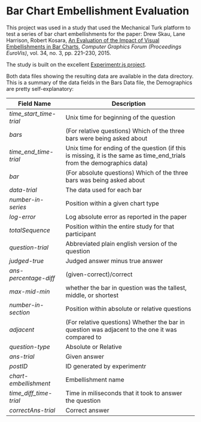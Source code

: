 Bar Chart Embellishment Evaluation
========

This project was used in a study that used the Mechanical Turk platform to test a series of bar chart embellishments for the paper: Drew Skau, Lane Harrison, Robert Kosara, [An Evaluation of the Impact of Visual Embellishments in Bar Charts](http://kosara.net/publications/Skau-EuroVis-2015.html), _Computer Graphics Forum (Proceedings EuroVis)_, vol. 34, no. 3, pp. 221–230, 2015.

The study is built on the excellent [Experimentr.js project](https://github.com/codementum/experimentr/blob/master/public/experimentr.js).


Both data files showing the resulting data are available in the data directory. This is a summary of the data fields in the Bars Data file, the Demographics are pretty self-explanatory:

|Field Name|Description|
|--------|--------|
| _time_start_time-trial_ | Unix time for beginning of the question |
| _bars_ |(For relative questions) Which of the three bars were being asked about |
| _time_end_time-trial_	| Unix time for ending of the question (if this is missing, it is the same as time_end_trials from the demographics data)|
| _bar_ | (For absolute questions) Which of the three bars was being asked about |
| _data-trial_ | The data used for each bar |
| _number-in-series_ | Position within a given chart type |
| _log-error_ | Log absolute error as reported in the paper |
| _totalSequence_ | Position within the entire study for that participant |
| _question-trial_ | Abbreviated plain english version of the question |
| _judged-true_ | Judged answer minus true answer |
| _ans-percentage-diff_ | (given-correct)/correct |
| _max-mid-min_ | whether the bar in question was the tallest, middle, or shortest |
| _number-in-section_ | Position within absolute or relative questions |
| _adjacent_ | (For relative questions) Whether the bar in question was adjacent to the one it was compared to |
| _question-type_ | Absolute or Relative |
| _ans-trial_ | Given answer |
| _postID_ | ID generated by experimentr |
| _chart-embellishment_ | Embellishment name |
| _time_diff_time-trial_ | Time in miliseconds that it took to answer the question |
| _correctAns-trial_ | Correct answer |
